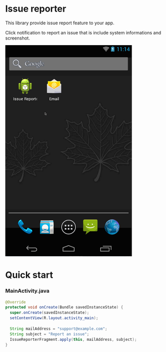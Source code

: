 Issue reporter
============

This library provide issue report feature to your app.

Click notification to report an issue that is include system informations and screenshot.

<img src="./static/issue-reporter.gif" width="400dp"/>

# Quick start

### MainActivity.java
```java
@Override
protected void onCreate(Bundle savedInstanceState) {
  super.onCreate(savedInstanceState);
  setContentView(R.layout.activity_main);

  String mailAddress = "support@example.com";
  String subject = "Report an issue";
  IssueReporterFragment.apply(this, mailAddress, subject);
}
```
